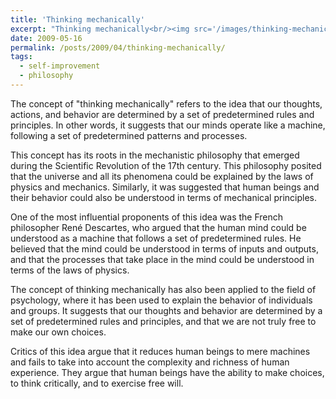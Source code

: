 ```yaml
---
title: 'Thinking mechanically'
excerpt: "Thinking mechanically<br/><img src='/images/thinking-mechanically.png'>"
date: 2009-05-16
permalink: /posts/2009/04/thinking-mechanically/
tags:
  - self-improvement
  - philosophy
---
```


The concept of "thinking mechanically" refers to the idea that our thoughts, actions, and behavior are determined by a set of predetermined rules and principles. In other words, it suggests that our minds operate like a machine, following a set of predetermined patterns and processes.

This concept has its roots in the mechanistic philosophy that emerged during the Scientific Revolution of the 17th century. This philosophy posited that the universe and all its phenomena could be explained by the laws of physics and mechanics. Similarly, it was suggested that human beings and their behavior could also be understood in terms of mechanical principles.

One of the most influential proponents of this idea was the French philosopher René Descartes, who argued that the human mind could be understood as a machine that follows a set of predetermined rules. He believed that the mind could be understood in terms of inputs and outputs, and that the processes that take place in the mind could be understood in terms of the laws of physics.

The concept of thinking mechanically has also been applied to the field of psychology, where it has been used to explain the behavior of individuals and groups. It suggests that our thoughts and behavior are determined by a set of predetermined rules and principles, and that we are not truly free to make our own choices.

Critics of this idea argue that it reduces human beings to mere machines and fails to take into account the complexity and richness of human experience. They argue that human beings have the ability to make choices, to think critically, and to exercise free will.

